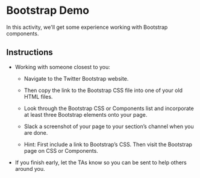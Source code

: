# Bootstrap Demo

In this activity, we'll get some experience working with Bootstrap components.

## Instructions

* Working with someone closest to you:

  * Navigate to the Twitter Bootstrap website.

  * Then copy the link to the Bootstrap CSS file into one of your old HTML files.

  * Look through the Bootstrap CSS or Components list and incorporate at least three Bootstrap elements onto your page.

  * Slack a screenshot of your page to your section’s channel when you are done.

  * Hint: First include a link to Bootstrap’s CSS. Then visit the Bootstrap page on CSS or Components. 

* If you finish early, let the TAs know so you can be sent to help others around you.

